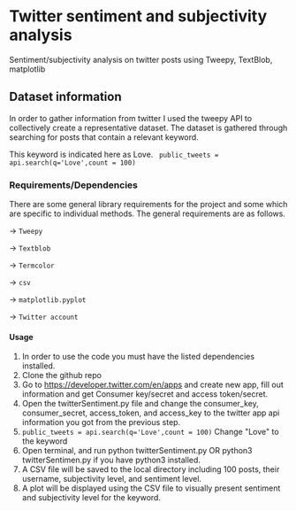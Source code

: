 # Twitter sentiment and subjectivity analysis 
Sentiment/subjectivity analysis on twitter posts using Tweepy, TextBlob, matplotlib

## Dataset information
In order to gather information from twitter I used the tweepy API to collectively create a representative dataset. The
dataset is gathered through searching for posts that contain a relevant keyword. 

This keyword is indicated here as Love.
<code> public_tweets = api.search(q='Love',count = 100) </code>

### Requirements/Dependencies
There are some general library requirements for the project and some which are specific to individual methods.
The general requirements are as follows.


-> <code>Tweepy</code>

-> <code>Textblob</code>

-> <code>Termcolor</code>

-> <code>csv</code>

-> <code>matplotlib.pyplot</code>

-> <code>Twitter account</code>



#### Usage

1. In order to use the code you must have the listed dependencies installed. 
2. Clone the github repo
3. Go to https://developer.twitter.com/en/apps and create new app, fill out information and get Consumer key/secret and access token/secret.
4. Open the twitterSentiment.py file and change the consumer_key, consumer_secret, access_token, and access_key to the twitter app api information you got from the previous step.
5. <code>public_tweets = api.search(q='Love',count = 100)</code> Change "Love" to the keyword 
5. Open terminal, and run python twitterSentiment.py OR python3 twitterSentimen.py if you have python3 installed.
6. A CSV file will be saved to the local directory including 100 posts, their username, subjectivity level, and sentiment level.
7. A plot will be displayed using the CSV file to visually present sentiment and subjectivity level for the keyword.
